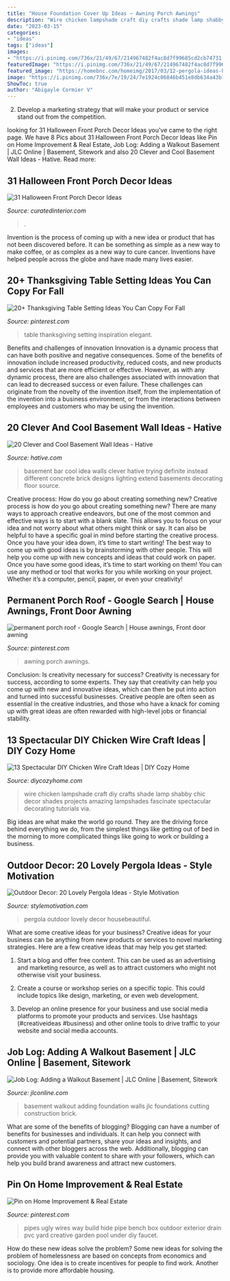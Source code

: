 ```yaml
---
title: "House Foundation Cover Up Ideas ~ Awning Porch Awnings"
description: "Wire chicken lampshade craft diy crafts shade lamp shabby chic decor shades projects amazing lampshades fascinate spectacular decorating tutorials via"
date: "2023-03-15"
categories:
- "ideas"
tags: ["ideas"]
images:
- "https://i.pinimg.com/736x/21/49/67/214967482f4ac8d7f99685cd2cb74731.jpg"
featuredImage: "https://i.pinimg.com/736x/21/49/67/214967482f4ac8d7f99685cd2cb74731.jpg"
featured_image: "https://homebnc.com/homeimg/2017/03/12-pergola-ideas-homebnc.jpg"
image: "https://i.pinimg.com/736x/7e/19/24/7e1924c06846b451e8db634a43b7d646.jpg"
ShowToc: true
author: "Abigayle Cormier V"
---
```



2. Develop a marketing strategy that will make your product or service stand out from the competition.

	

		
looking for 31 Halloween Front Porch Decor Ideas you've came to the right page. We have 8 Pics about 31 Halloween Front Porch Decor Ideas like Pin on Home Improvement &amp; Real Estate, Job Log: Adding a Walkout Basement | JLC Online | Basement, Sitework and also 20 Clever and Cool Basement Wall Ideas - Hative. Read more:
		
    
## 31 Halloween Front Porch Decor Ideas

<img loading=lazy src="https://curatedinterior.com/wp-content/uploads/2019/10/Trick-or-Treat-Black-Shutters-Halloween-Front-Porch-decor.jpg" onerror="this.onerror=null;this.src='https://tse3.mm.bing.net/th?id=OIP.aiISxy6buKBh62X9gJBrSQHaJ4&amp;pid=15.1';" alt="31 Halloween Front Porch Decor Ideas">

_Source: curatedinterior.com_

>. 

	

Invention is the process of coming up with a new idea or product that has not been discovered before. It can be something as simple as a new way to make coffee, or as complex as a new way to cure cancer. Inventions have helped people across the globe and have made many lives easier.

    
## 20+ Thanksgiving Table Setting Ideas You Can Copy For Fall

<img loading=lazy src="https://i.pinimg.com/736x/21/49/67/214967482f4ac8d7f99685cd2cb74731.jpg" onerror="this.onerror=null;this.src='https://tse2.mm.bing.net/th?id=OIP.trV2mNkmwfsNuotN636-ggHaLH&amp;pid=15.1';" alt="20+ Thanksgiving Table Setting Ideas You Can Copy For Fall">

_Source: pinterest.com_

>table thanksgiving setting inspiration elegant. 

	

Benefits and challenges of innovation
Innovation is a dynamic process that can have both positive and negative consequences. Some of the benefits of innovation include increased productivity, reduced costs, and new products and services that are more efficient or effective. However, as with any dynamic process, there are also challenges associated with innovation that can lead to decreased success or even failure. These challenges can originate from the novelty of the invention itself, from the implementation of the invention into a business environment, or from the interactions between employees and customers who may be using the invention.

    
## 20 Clever And Cool Basement Wall Ideas - Hative

<img loading=lazy src="https://hative.com/wp-content/uploads/2014/05/basement-wall-ideas/4-basement-bar-wall-idea.jpg" onerror="this.onerror=null;this.src='https://tse2.mm.bing.net/th?id=OIP.VrK1x4OanKNsJ2TRbGXaCgHaE8&amp;pid=15.1';" alt="20 Clever and Cool Basement Wall Ideas - Hative">

_Source: hative.com_

>basement bar cool idea walls clever hative trying definite instead different concrete brick designs lighting extend basements decorating floor source. 

	

Creative process: How do you go about creating something new?
Creative process is how do you go about creating something new? There are many ways to approach creative endeavors, but one of the most common and effective ways is to start with a blank slate. This allows you to focus on your idea and not worry about what others might think or say. It can also be helpful to have a specific goal in mind before starting the creative process. Once you have your idea down, it’s time to start writing! The best way to come up with good ideas is by brainstorming with other people. This will help you come up with new concepts and ideas that could work on paper. Once you have some good ideas, it’s time to start working on them! You can use any method or tool that works for you while working on your project. Whether it’s a computer, pencil, paper, or even your creativity!

    
## Permanent Porch Roof - Google Search | House Awnings, Front Door Awning

<img loading=lazy src="https://i.pinimg.com/736x/7e/19/24/7e1924c06846b451e8db634a43b7d646.jpg" onerror="this.onerror=null;this.src='https://tse4.mm.bing.net/th?id=OIP.9Y07RZ3_b8LA3kVpkC2sXQHaJ3&amp;pid=15.1';" alt="permanent porch roof - Google Search | House awnings, Front door awning">

_Source: pinterest.com_

>awning porch awnings. 

	

Conclusion: Is creativity necessary for success?
Creativity is necessary for success, according to some experts. They say that creativity can help you come up with new and innovative ideas, which can then be put into action and turned into successful businesses. Creative people are often seen as essential in the creative industries, and those who have a knack for coming up with great ideas are often rewarded with high-level jobs or financial stability.

    
## 13 Spectacular DIY Chicken Wire Craft Ideas | DIY Cozy Home

<img loading=lazy src="http://diycozyhome.com/wp-content/uploads/2016/06/shade-2.jpg" onerror="this.onerror=null;this.src='https://tse4.mm.bing.net/th?id=OIP.Vsq1Lk4QVlVTxN01cGDyUwHaLH&amp;pid=15.1';" alt="13 Spectacular DIY Chicken Wire Craft Ideas | DIY Cozy Home">

_Source: diycozyhome.com_

>wire chicken lampshade craft diy crafts shade lamp shabby chic decor shades projects amazing lampshades fascinate spectacular decorating tutorials via. 

	

Big ideas are what make the world go round. They are the driving force behind everything we do, from the simplest things like getting out of bed in the morning to more complicated things like going to work or building a business.

    
## Outdoor Decor: 20 Lovely Pergola Ideas - Style Motivation

<img loading=lazy src="https://homebnc.com/homeimg/2017/03/12-pergola-ideas-homebnc.jpg" onerror="this.onerror=null;this.src='https://tse4.mm.bing.net/th?id=OIP.EJBvl7osLPwA2kz6-hNq9gHaKA&amp;pid=15.1';" alt="Outdoor Decor: 20 Lovely Pergola Ideas - Style Motivation">

_Source: stylemotivation.com_

>pergola outdoor lovely decor housebeautiful. 

	

What are some creative ideas for your business?
Creative ideas for your business can be anything from new products or services to novel marketing strategies. Here are a few creative ideas that may help you get started:
1. Start a blog and offer free content. This can be used as an advertising and marketing resource, as well as to attract customers who might not otherwise visit your business.

2. Create a course or workshop series on a specific topic. This could include topics like design, marketing, or even web development.

3. Develop an online presence for your business and use social media platforms to promote your products and services. Use hashtags (#creativeideas #business) and other online tools to drive traffic to your website and social media accounts.


    
## Job Log: Adding A Walkout Basement | JLC Online | Basement, Sitework

<img loading=lazy src="https://cdnassets.hw.net/5e/2b/4da7fa3141e7bb9fb76a97905388/708908328-0305-jlc-joblog-00a-hero-tcm96-1290318.jpg" onerror="this.onerror=null;this.src='https://tse2.mm.bing.net/th?id=OIP.1d4mJKlftyCAqKsMHtpzlwHaE8&amp;pid=15.1';" alt="Job Log: Adding a Walkout Basement | JLC Online | Basement, Sitework">

_Source: jlconline.com_

>basement walkout adding foundation walls jlc foundations cutting construction brick. 

	

What are some of the benefits of blogging?
Blogging can have a number of benefits for businesses and individuals. It can help you connect with customers and potential partners, share your ideas and insights, and connect with other bloggers across the web. Additionally, blogging can provide you with valuable content to share with your followers, which can help you build brand awareness and attract new customers.

    
## Pin On Home Improvement &amp; Real Estate

<img loading=lazy src="https://i.pinimg.com/736x/52/f4/80/52f480dcd103ca2cca07fc253241f63f--hide-pipes-in-yard-build-a-bench.jpg" onerror="this.onerror=null;this.src='https://tse1.mm.bing.net/th?id=OIP.zztlUHphLWZ_RXIhjxCyFQHaO0&amp;pid=15.1';" alt="Pin on Home Improvement &amp; Real Estate">

_Source: pinterest.com_

>pipes ugly wires way build hide pipe bench box outdoor exterior drain pvc yard creative garden pool under diy faucet. 

	

How do these new ideas solve the problem?
Some new ideas for solving the problem of homelessness are based on concepts from economics and sociology. One idea is to create incentives for people to find work. Another is to provide more affordable housing.

